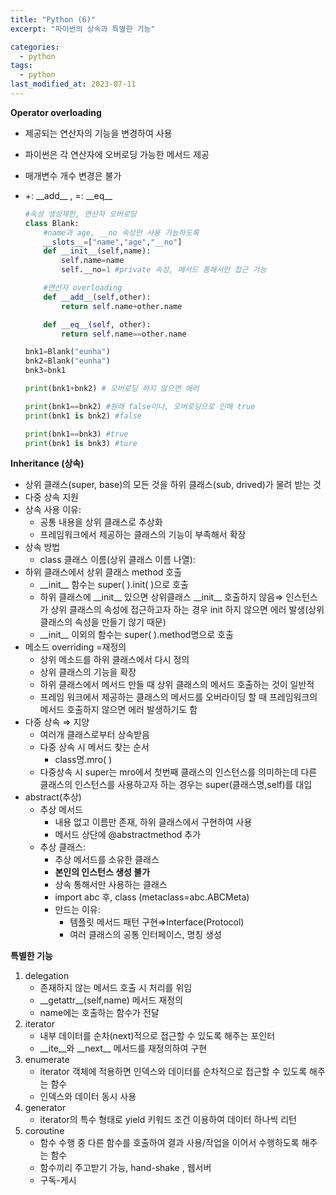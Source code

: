 ```yaml
---
title: "Python (6)"
excerpt: "파이썬의 상속과 특별한 기능"

categories:
  - python
tags:
  - python
last_modified_at: 2023-07-11
---
```


**Operator overloading**

- 제공되는 연산자의 기능을 변경하여 사용
- 파이썬은 각 연산자에 오버로딩 가능한 메서드 제공
- 매개변수 개수 변경은 불가
- +: \_\_add\_\_ , =: \_\_eq\_\_


    ```python
    #속성 생성제한, 연산자 오버로딩
    class Blank:
        #name과 age, __no 속성만 사용 가능하도록
        __slots__=["name","age","__no"]
        def __init__(self,name):
            self.name=name
            self.__no=1 #private 속성, 메서드 통해서만 접근 가능

        #연산자 overloading
        def __add__(self,other):
            return self.name+other.name

        def __eq__(self, other):
            return self.name==other.name

    bnk1=Blank("eunha")
    bnk2=Blank("eunha")
    bnk3=bnk1

    print(bnk1+bnk2) # 오버로딩 하지 않으면 에러

    print(bnk1==bnk2) #원래 false이나, 오버로딩으로 인해 true
    print(bnk1 is bnk2) #false

    print(bnk1==bnk3) #true
    print(bnk1 is bnk3) #ture    

    ```

**Inheritance (상속)**

- 상위 클래스(super, base)의 모든 것을 하위 클래스(sub, drived)가 물려 받는 것
- 다중 상속 지원
- 상속 사용 이유:
    - 공통 내용을 상위 클래스로 추상화
    - 프레임워크에서 제공하는 클래스의 기능이 부족해서 확장
- 상속 방법
    - class 클래스 이름(상위 클래스 이름 나열):
- 하위 클래스에서 상위 클래스 method 호출
    - \_\_init\_\_ 함수는 super( ).init( )으로 호출
    - 하위 클래스에 \_\_init\_\_ 있으면 상위클래스 \_\_init\_\_ 호출하지 않음⇒ 인스턴스가 상위 클래스의 속성에 접근하고자 하는 경우 init 하지 않으면 에러 발생(상위 클래스의 속성을 만들기 않기 때문)
    - \_\_init\_\_ 이외의 함수는 super( ).method명으로 호출
- 메소드 overriding =재정의
    - 상위 메소드를 하위 클래스에서 다시 정의
    - 상위 클래스의 기능을 확장
    - 하위 클래스에서 메서드 만들 때 상위 클래스의 메서드 호출하는 것이 일반적
    - 프레임 워크에서 제공하는 클래스의 메서드를 오버라이딩 할 때 프레임워크의 메서드 호출하지 않으면 에러 발생하기도 함
- 다중 상속 ⇒ 지양
    - 여러개 클래스로부터 상속받음
    - 다중 상속 시 메서드 찾는 순서
        - class명.mro( )
    - 다중상속 시  super는 mro에서 첫번째 클래스의 인스턴스를 의미하는데 다른 클래스의 인스턴스를 사용하고자 하는 경우는 super(클래스명,self)를 대입
- abstract(추상)
    - 추상 메서드
        - 내용 없고 이름만 존재, 하위 클래스에서 구현하여 사용
        - 메서드 상단에 @abstractmethod 추가
    - 추상 클래스:
        - 추상 메서드를 소유한 클래스
        - **본인의 인스턴스 생성 불가**
        - 상속 통해서만 사용하는 클래스
        - import abc 후, class (metaclass=abc.ABCMeta)
        - 만드는 이유:
            - 템플릿 메서드 패턴 구현⇒Interface(Protocol)
            - 여러 클래스의 공통 인터페이스, 명칭 생성

**특별한 기능**

1. delegation
    - 존재하지 않는 메서드 호출 시 처리를 위임
    - \_\_getattr\_\_(self,name) 메서드 재정의
    - name에는 호출하는 함수가 전달
2. iterator
    - 내부 데이터를 순차(next)적으로 접근할 수 있도록 해주는 포인터
    - \_\_ite\_\_와 \_\_next\_\_ 메서드를 재정의하여 구현
3. enumerate
    - iterator 객체에 적용하면 인덱스와 데이터를 순차적으로 접근할 수 있도록 해주는 함수
    - 인덱스와 데이터 동시 사용
4. generator
    - iterator의 특수 형태로 yield 키워드 조건 이용하여 데이터 하나씩 리턴
5. coroutine
    - 함수 수행 중 다른 함수를 호출하여 결과 사용/작업을 이어서 수행하도록 해주는 함수
    - 함수끼리 주고받기 가능, hand-shake , 웹서버
    - 구독-게시
